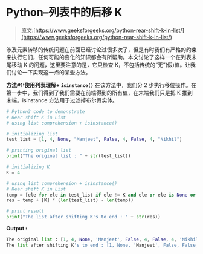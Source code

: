 # Python–列表中的后移 K

> 原文:[https://www.geeksforgeeks.org/python-rear-shift-k-in-list/](https://www.geeksforgeeks.org/python-rear-shift-k-in-list/)

涉及元素转移的传统问题在前面已经讨论过很多次了，但是有时我们有严格的约束来执行它们，任何可能的变化的知识都会有所帮助。本文讨论了这样一个在列表末尾移动 K 的问题，这里要注意的是，它只检查 K，不包括传统的“无”(假)值。让我们讨论一下实现这一点的某些方法。

**方法#1:使用列表理解+ `isinstance()`**
在该方法中，我们分 2 步执行移位操作。在第一步中，我们得到了我们需要在前端得到的所有值，在末端我们只是把 K 推到末端。isinstance 方法用于过滤掉布尔假实体。

```py
# Python3 code to demonstrate
# Rear shift K in List
# using list comprehension + isinstance()

# initializing list
test_list = [1, 4, None, "Manjeet", False, 4, False, 4, "Nikhil"]

# printing original list
print("The original list : " + str(test_list))

# initializing K 
K = 4

# using list comprehension + isinstance()
# Rear shift K in List
temp = [ele for ele in test_list if ele != K and ele or ele is None or isinstance(ele, bool) ]
res = temp + [K] * (len(test_list) - len(temp))

# print result
print("The list after shifting K's to end : " + str(res))
```

**Output :**

```py
The original list : [1, 4, None, 'Manjeet', False, 4, False, 4, 'Nikhil']
The list after shifting K's to end : [1, None, 'Manjeet', False, False, 'Nikhil', 4, 4, 4]

```